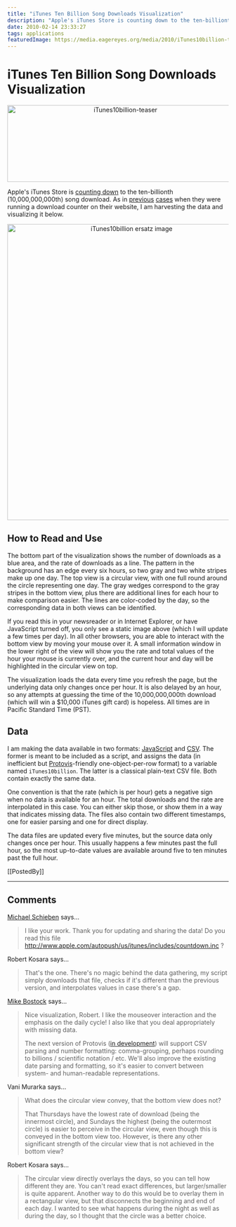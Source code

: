 ```yaml
---
title: "iTunes Ten Billion Song Downloads Visualization"
description: "Apple's iTunes Store is counting down to the ten-billionth (10,000,000,000th) song download. As in previous cases when they were running a download counter on their website, I am harvesting the data and visualizing it below."
date: 2010-02-14 23:33:27
tags: applications
featuredImage: https://media.eagereyes.org/media/2010/iTunes10billion-teaser.png
---
```


# iTunes Ten Billion Song Downloads Visualization

<p align="center"><img src="https://media.eagereyes.org/media/2010/iTunes10billion-teaser.png" width="522" height="175" alt="iTunes10billion-teaser" /></p>

Apple's iTunes Store is <a href="http://www.apple.com/itunes/10-billion-song-countdown/">counting down</a> to the ten-billionth (10,000,000,000th) song download. As in <a href="/vis/iTMS.html">previous</a> <a href="/applications/appstore-billion-apps-live-visualization.html">cases</a> when they were running a download counter on their website, I am harvesting the data and visualizing it below.

<p align="center"><img src="https://media.eagereyes.org/media/2010/iTunes10billion-ersatz3.png" width="550" height="675" alt="iTunes10billion ersatz image" /></p>

## How to Read and Use

The bottom part of the visualization shows the number of downloads as a blue area, and the rate of downloads as a line. The pattern in the background has an edge every six hours, so two gray and two white stripes make up one day. The top view is a circular view, with one full round around the circle representing one day. The gray wedges correspond to the gray stripes in the bottom view, plus there are additional lines for each hour to make comparison easier. The lines are color-coded by the day, so the corresponding data in both views can be identified.

If you read this in your newsreader or in Internet Explorer, or have JavaScript turned off, you only see a static image above (which I will update a few times per day). In all other browsers, you are able to interact with the bottom view by moving your mouse over it. A small information window in the lower right of the view will show you the rate and total values of the hour your mouse is currently over, and the current hour and day will be highlighted in the circular view on top.

The visualization loads the data every time you refresh the page, but the underlying data only changes once per hour. It is also delayed by an hour, so any attempts at guessing the time of the 10,000,000,000th download (which will win a $10,000 iTunes gift card) is hopeless. All times are in Pacific Standard Time (PST).

## Data

I am making the data available in two formats: <a href="https://media.eagereyes.org/media/2010/iTunes10Billion.js">JavaScript</a> and <a href="https://media.eagereyes.org/media/2010/iTunes10Billion.csv">CSV</a>. The former is meant to be included as a script, and assigns the data (in inefficient but <a href="http://protovis.org/">Protovis</a>-friendly one-object-per-row format) to a variable named <code>iTunes10billion</code>. The latter is a classical plain-text CSV file. Both contain exactly the same data.

One convention is that the rate (which is per hour) gets a negative sign when no data is available for an hour. The total downloads and the rate are interpolated in this case. You can either skip those, or show them in a way that indicates missing data. The files also contain two different timestamps, one for easier parsing and one for direct display.

The data files are updated every five minutes, but the source data only changes once per hour. This usually happens a few minutes past the full hour, so the most up-to-date values are available around five to ten minutes past the full hour.

[[PostedBy]]

<aside class="comments">

---
## Comments

<a href="http://www.rockitbaby.de" rel="nofollow noopener" target="_blank">Michael Schieben</a> says…
>	I like your work. Thank you for updating and sharing the data! Do you read this file http://www.apple.com/autopush/us/itunes/includes/countdown.inc ? 

Robert Kosara says…
>	That's the one. There's no magic behind the data gathering, my script simply downloads that file, checks if it's different than the previous version, and interpolates values in case there's a gap.

<a href="http://graphics.stanford.edu/~mbostock" rel="nofollow noopener" target="_blank">Mike Bostock</a> says…
>	Nice visualization, Robert. I like the mouseover interaction and the emphasis on the daily cycle! I also like that you deal appropriately with missing data.
>	
>	The next version of Protovis (<a href="http://gitorious.org/protovis">in development</a>) will support CSV parsing and number formatting: comma-grouping, perhaps rounding to billions / scientific notation / etc. We'll also improve the existing date parsing and formatting, so it's easier to convert between system- and human-readable representations.

Vani Murarka says…
>	What does the circular view convey, that the bottom view does not?
>	
>	That Thursdays have the lowest rate of download (being the innermost circle), and Sundays the highest (being the outermost circle) is easier to perceive in the circular view, even though this is conveyed in the bottom view too. However, is there any other significant strength of the circular view that is not achieved in the bottom view?

Robert Kosara says…
>	The circular view directly overlays the days, so you can tell how different they are. You can't read exact differences, but larger/smaller is quite apparent. Another way to do this would be to overlay them in a rectangular view, but that disconnects the beginning and end of each day. I wanted to see what happens during the night as well as during the day, so I thought that the circle was a better choice.

</aside>

